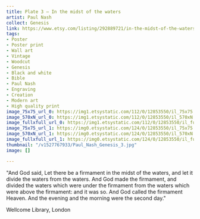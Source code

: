 ```yaml
---
title: Plate 3 – In the midst of the waters
artist: Paul Nash
collect: Genesis
link: https://www.etsy.com/listing/292889721/in-the-midst-of-the-waters-genesis-bible?utm_source=thedoveandtheseagull&utm_medium=api&utm_campaign=api
tags:
- Poster
- Poster print
- Wall art
- Vintage
- Woodcut
- Genesis
- Black and white
- Bible
- Paul Nash
- Engraving
- Creation
- Modern art
- High quality print
image_75x75_url_0: https://img1.etsystatic.com/112/0/12853550/il_75x75.1017769303_5jl4.jpg
image_570xN_url_0: https://img1.etsystatic.com/112/0/12853550/il_570xN.1017769303_5jl4.jpg
image_fullxfull_url_0: https://img1.etsystatic.com/112/0/12853550/il_fullxfull.1017769303_5jl4.jpg
image_75x75_url_1: https://img0.etsystatic.com/124/0/12853550/il_75x75.971339486_6xqr.jpg
image_570xN_url_1: https://img0.etsystatic.com/124/0/12853550/il_570xN.971339486_6xqr.jpg
image_fullxfull_url_1: https://img0.etsystatic.com/124/0/12853550/il_fullxfull.971339486_6xqr.jpg
thumbnail: "/v1527767933/Paul_Nash_Genesis_3.jpg"
image: []

---
```

&quot;And God said, Let there be a firmament in the midst of the waters, and let it divide the waters from the waters. And God made the firmament, and divided the waters which were under the firmament from the waters which were above the firmament: and it was so. And God called the firmament Heaven. And the evening and the morning were the second day.&quot;

Wellcome Library, London